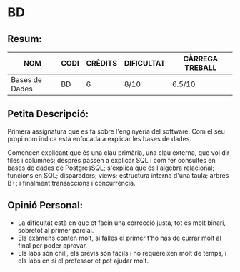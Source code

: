 # BD
## Resum:
| NOM | CODI | CRÈDITS | DIFICULTAT | CÀRREGA TREBALL | 
| --- | ---- | ------- | -----------| --------------- |
| Bases de Dades | BD | 6 |    8/10    |       6.5/10      | 

## Petita Descripció:
Primera assignatura que es fa sobre l'enginyeria del software. Com el seu propi nom indica està enfocada a explicar les bases de dades.

Comencen explicant que és una clau primària, una clau externa, que vol dir files i columnes; després passen a explicar SQL i com fer consultes en bases de dades de PostgresSQL; s'explica que és l'àlgebra relacional; funcions en SQL; disparadors; views; estructura interna d'una taula; arbres B+; i finalment transaccions i concurrència.

## Opinió Personal:
- La dificultat està en que et facin una correcció justa, tot és molt binari, sobretot al primer parcial.
- Els exàmens conten molt, si falles el primer t'ho has de currar molt al final per poder aprovar.
- Els labs són chill, els previs són fàcils i no requereixen molt de temps, i els labs en si el professor et pot ajudar molt.

